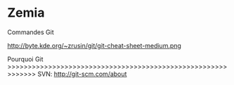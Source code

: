 Zemia
=====

Commandes Git

http://byte.kde.org/~zrusin/git/git-cheat-sheet-medium.png

Pourquoi Git >>>>>>>>>>>>>>>>>>>>>>>>>>>>>>>>>>>>>>>>>>>>>>>>>>>>>>>>>>>>> SVN: http://git-scm.com/about
